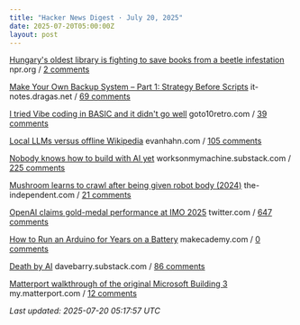 ```yaml
---
title: "Hacker News Digest · July 20, 2025"
date: 2025-07-20T05:00:00Z
layout: post
---
```


[Hungary's oldest library is fighting to save books from a beetle infestation](https://www.npr.org/2025/07/14/nx-s1-5467062/hungary-library-books-beetles)  npr.org / [2 comments](https://news.ycombinator.com/item?id=44583316)

[Make Your Own Backup System – Part 1: Strategy Before Scripts](https://it-notes.dragas.net/2025/07/18/make-your-own-backup-system-part-1-strategy-before-scripts/)  it-notes.dragas.net / [69 comments](https://news.ycombinator.com/item?id=44618687)

[I tried Vibe coding in BASIC and it didn't go well](https://www.goto10retro.com/p/vibe-coding-in-basic)  goto10retro.com / [39 comments](https://news.ycombinator.com/item?id=44580567)

[Local LLMs versus offline Wikipedia](https://evanhahn.com/local-llms-versus-offline-wikipedia/)  evanhahn.com / [105 comments](https://news.ycombinator.com/item?id=44617078)

[Nobody knows how to build with AI yet](https://worksonmymachine.substack.com/p/nobody-knows-how-to-build-with-ai)  worksonmymachine.substack.com / [225 comments](https://news.ycombinator.com/item?id=44616479)

[Mushroom learns to crawl after being given robot body (2024)](https://www.the-independent.com/tech/robot-mushroom-biohybrid-robotics-cornell-b2610411.html)  the-independent.com / [21 comments](https://news.ycombinator.com/item?id=44591775)

[OpenAI claims gold-medal performance at IMO 2025](https://twitter.com/alexwei_/status/1946477742855532918)  twitter.com / [647 comments](https://news.ycombinator.com/item?id=44613840)

[How to Run an Arduino for Years on a Battery](https://makecademy.com/arduino-battery)  makecademy.com / [0 comments](https://news.ycombinator.com/item?id=44590391)

[Death by AI](https://davebarry.substack.com/p/death-by-ai)  davebarry.substack.com / [86 comments](https://news.ycombinator.com/item?id=44615801)

[Matterport walkthrough of the original Microsoft Building 3](https://my.matterport.com/show/?m=SZSV6vjcf4L)  my.matterport.com / [12 comments](https://news.ycombinator.com/item?id=44585370)


_Last updated: 2025-07-20 05:17:57 UTC_
